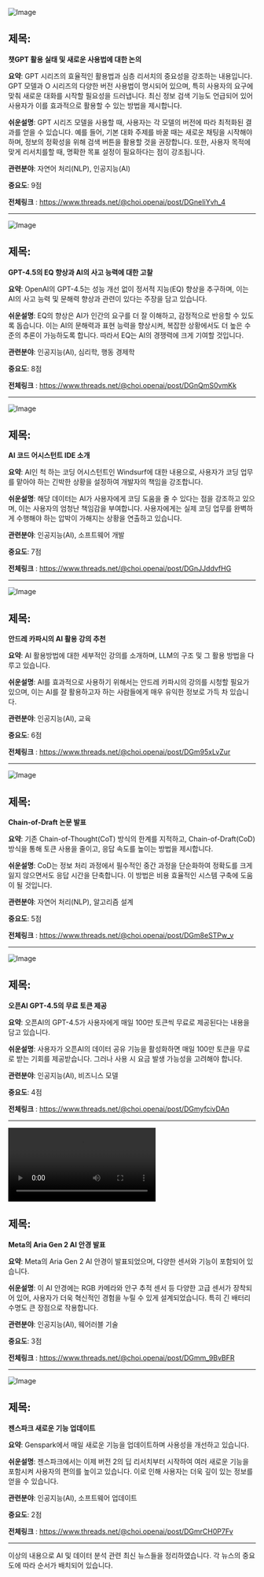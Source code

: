 ![Image](https://scontent-iad3-2.cdninstagram.com/v/t51.71878-15/482500676_961791399487630_4372745885059442317_n.jpg?stp=dst-jpg_e35_tt6&_nc_cat=100&ccb=1-7&_nc_sid=18de74&_nc_ohc=AodeVvutJ20Q7kNvgGMch3R&_nc_oc=AdiuLhFtQ0EnfJDkseVs0AAfxMgs6QeQUcdlCbz4Z1cZPOXGKWfq1r6LkLJAENyZ7YI&_nc_zt=23&_nc_ht=scontent-iad3-2.cdninstagram.com&edm=ACx9VUEEAAAA&_nc_gid=AbWsNH0n9wsJbe7_psqepIP&oh=00_AYDjkLdCfddLJbu-A9bVSRQtCK5EfvmevK6prJpCLak1kw&oe=67C80311)

## 제목:
**챗GPT 활용 실태 및 새로운 사용법에 대한 논의**

**요약**:
GPT 시리즈의 효율적인 활용법과 심층 리서치의 중요성을 강조하는 내용입니다. GPT 모델과 O 시리즈의 다양한 버전 사용법이 명시되어 있으며, 특히 사용자의 요구에 맞춰 새로운 대화를 시작할 필요성을 드러냅니다. 최신 정보 검색 기능도 언급되어 있어 사용자가 이를 효과적으로 활용할 수 있는 방법을 제시합니다.

**쉬운설명**:
GPT 시리즈 모델을 사용할 때, 사용자는 각 모델의 버전에 따라 최적화된 결과를 얻을 수 있습니다. 예를 들어, 기본 대화 주제를 바꿀 때는 새로운 채팅을 시작해야 하며, 정보의 정확성을 위해 검색 버튼을 활용할 것을 권장합니다. 또한, 사용자 목적에 맞게 리서치를할 때, 명확한 목표 설정이 필요하다는 점이 강조됩니다. 

**관련분야**:
자연어 처리(NLP), 인공지능(AI)

**중요도**: 9점

**전체링크** :  https://www.threads.net/@choi.openai/post/DGneIiYvh_4

---

![Image](https://scontent-iad3-1.cdninstagram.com/v/t51.75761-15/482169072_17899219722112832_4323649330739337142_n.jpg?stp=dst-jpg_e35_tt6&_nc_cat=104&ccb=1-7&_nc_sid=18de74&_nc_ohc=EQ4FF8Uk-DMQ7kNvgEGBhhG&_nc_oc=AdgMk9C7For2Cop9wV8kVgcMVjbe4zUhcJJdU61YoUidhgrwiymD5zk3W1Lm9tPRP44&_nc_zt=23&_nc_ht=scontent-iad3-1.cdninstagram.com&edm=ACx9VUEEAAAA&_nc_gid=AbWsNH0n9wsJbe7_psqepIP&oh=00_AYDzfRdY8NO1NVuEg9f47xVMWctmYEnjYuap7H1eOf0aKA&oe=67C7ECD8)

## 제목:
**GPT-4.5의 EQ 향상과 AI의 사고 능력에 대한 고찰**

**요약**:
OpenAI의 GPT-4.5는 성능 개선 없이 정서적 지능(EQ) 향상을 추구하며, 이는 AI의 사고 능력 및 문해력 향상과 관련이 있다는 주장을 담고 있습니다.

**쉬운설명**:
EQ의 향상은 AI가 인간의 요구를 더 잘 이해하고, 감정적으로 반응할 수 있도록 돕습니다. 이는 AI의 문해력과 표현 능력을 향상시켜, 복잡한 상황에서도 더 높은 수준의 추론이 가능하도록 합니다. 따라서 EQ는 AI의 경쟁력에 크게 기여할 것입니다.

**관련분야**:
인공지능(AI), 심리학, 행동 경제학

**중요도**: 8점

**전체링크** :  https://www.threads.net/@choi.openai/post/DGnQmS0vmKk

---

![Image](https://scontent-iad3-1.cdninstagram.com/v/t51.75761-15/481685184_17899214004112832_7300053095523963796_n.jpg?stp=dst-jpg_e35_tt6&_nc_cat=102&ccb=1-7&_nc_sid=18de74&_nc_ohc=fv06W5QIptIQ7kNvgGjWkXW&_nc_oc=Adhf2RRr1RnpZh0399AL97otcymEcWZr8u5UBukxqCsdPX_8elSnkxaCnCD0Ij_SMfM&_nc_zt=23&_nc_ht=scontent-iad3-1.cdninstagram.com&edm=ACx9VUEEAAAA&_nc_gid=AbWsNH0n9wsJbe7_psqepIP&oh=00_AYBc8z9q8686F6veMRImMIBgGx4kSx3iShEMPGFPN-BfGQ&oe=67C805DF)

## 제목:
**AI 코드 어시스턴트 IDE 소개**

**요약**:
AI인 척 하는 코딩 어시스턴트인 Windsurf에 대한 내용으로, 사용자가 코딩 업무를 맡아야 하는 긴박한 상황을 설정하여 개발자의 책임을 강조합니다. 

**쉬운설명**:
해당 데이터는 AI가 사용자에게 코딩 도움을 줄 수 있다는 점을 강조하고 있으며, 이는 사용자의 엄청난 책임감을 부여합니다. 사용자에게는 실제 코딩 업무를 완벽하게 수행해야 하는 압박이 가해지는 상황을 연출하고 있습니다. 

**관련분야**:
인공지능(AI), 소프트웨어 개발

**중요도**: 7점

**전체링크** :  https://www.threads.net/@choi.openai/post/DGnJJddvfHG

---

![Image](https://scontent-iad3-2.cdninstagram.com/v/t51.75761-15/481939974_17899205175112832_2232877414211496956_n.jpg?stp=dst-jpg_e35_tt6&_nc_cat=102&ccb=1-7&_nc_sid=18de74&_nc_ohc=eIXlbwGcUgMQ7kNvgEOggwi&_nc_oc=Adj3YKDQPDQRb3P7JztgbXqSrgN2bJvSSnUTG5NQfSV1lR-palilAruW0d7F8ToNiXs&_nc_zt=23&_nc_ht=scontent-iad3-1.cdninstagram.com&edm=ACx9VUEEAAAA&_nc_gid=AbWsNH0n9wsJbe7_psqepIP&oh=00_AYD9EXWl87EUx8TxGsQQnEfWtMj38T_QYL0pN-6hIh32VA&oe=67C7FE41)

## 제목:
**안드레 카파시의 AI 활용 강의 추천**

**요약**:
AI 활용방법에 대한 세부적인 강의를 소개하며, LLM의 구조 및 그 활용 방법을 다루고 있습니다.

**쉬운설명**:
AI를 효과적으로 사용하기 위해서는 안드레 카파시의 강의를 시청할 필요가 있으며, 이는 AI를 잘 활용하고자 하는 사람들에게 매우 유익한 정보로 가득 차 있습니다. 

**관련분야**:
인공지능(AI), 교육

**중요도**: 6점

**전체링크** :  https://www.threads.net/@choi.openai/post/DGm95xLvZur

---

![Image](https://scontent-iad3-1.cdninstagram.com/v/t51.75761-15/481424672_17899203663112832_332596790642539681_n.jpg?stp=dst-jpg_e35_tt6&_nc_cat=109&ccb=1-7&_nc_sid=18de74&_nc_ohc=HaGmzVyN-T4Q7kNvgEAHrCm&_nc_oc=AdjRT5gET79bor3DdxfgA8sQ_C7BOy4xZ3sdcn8HSwDyG1jkz4BAGBdXD_GbhPTw6ug&_nc_zt=23&_nc_ht=scontent-iad3-2.cdninstagram.com&edm=ACx9VUEEAAAA&_nc_gid=AbWsNH0n9wsJbe7_psqepIP&oh=00_AYCKdPFmToTNm_pgS3PA-I91mWc8n1XDHyq1k0FYgnmPeQ&oe=67C80C25)

## 제목:
**Chain-of-Draft 논문 발표**

**요약**:
기존 Chain-of-Thought(CoT) 방식의 한계를 지적하고, Chain-of-Draft(CoD) 방식을 통해 토큰 사용을 줄이고, 응답 속도를 높이는 방법을 제시합니다.

**쉬운설명**:
CoD는 정보 처리 과정에서 필수적인 중간 과정을 단순화하여 정확도를 크게 잃지 않으면서도 응답 시간을 단축합니다. 이 방법은 비용 효율적인 시스템 구축에 도움이 될 것입니다.

**관련분야**:
자연어 처리(NLP), 알고리즘 설계

**중요도**: 5점

**전체링크** :  https://www.threads.net/@choi.openai/post/DGm8eSTPw_v

--- 

![Image](https://scontent-iad3-1.cdninstagram.com/v/t51.75761-15/482290255_17899198125112832_7725047496836691896_n.jpg?stp=dst-jpg_e35_tt6&_nc_cat=107&ccb=1-7&_nc_sid=18de74&_nc_ohc=0-6rMUmGRroQ7kNvgHLECyb&_nc_oc=Adg8EevRAbJJ7XAXmivosAUHhpvzGltnDRFcBw6w55ipAjjKKwykHO6XehaCS7wadgU&_nc_zt=23&_nc_ht=scontent-iad3-1.cdninstagram.com&edm=ACx9VUEEAAAA&_nc_gid=AbWsNH0n9wsJbe7_psqepIP&oh=00_AYDFsaGlkpsu3T_B9Pku5-xNXt8IzaIOU7fqyJFnOKaW5Q&oe=67C819D7)

## 제목:
**오픈AI GPT-4.5의 무료 토큰 제공**

**요약**:
오픈AI의 GPT-4.5가 사용자에게 매일 100만 토큰씩 무료로 제공된다는 내용을 담고 있습니다.

**쉬운설명**:
사용자가 오픈AI의 데이터 공유 기능을 활성화하면 매일 100만 토큰을 무료로 받는 기회를 제공받습니다. 그러나 사용 시 요금 발생 가능성을 고려해야 합니다.

**관련분야**:
인공지능(AI), 비즈니스 모델

**중요도**: 4점

**전체링크** :  https://www.threads.net/@choi.openai/post/DGmyfcivDAn

---

![Image](https://scontent-iad3-1.cdninstagram.com/o1/v/t16/f2/m84/AQNZLBAqI3FVk158xE3vvLR8MJvIfdq4JUH5Cak1F_5nDrGFd-4Vr4MRLgIG0PmBbdPGMEfTXJcKANl00Nct1WxE_Hw2pRJcrNgoIZw.mp4?efg=eyJ2ZW5jb2RlX3RhZyI6InZ0c192b2RfdXJsZ2VuLmZlZWQudW5rbm93bi1DMy4xMjgwLmRhc2hfYmFzZWxpbmVfMV92MSJ9)

## 제목:
**Meta의 Aria Gen 2 AI 안경 발표**

**요약**:
Meta의 Aria Gen 2 AI 안경이 발표되었으며, 다양한 센서와 기능이 포함되어 있습니다.

**쉬운설명**:
이 AI 안경에는 RGB 카메라와 안구 추적 센서 등 다양한 고급 센서가 장착되어 있어, 사용자가 더욱 혁신적인 경험을 누릴 수 있게 설계되었습니다. 특히 긴 배터리 수명도 큰 장점으로 작용합니다.

**관련분야**:
인공지능(AI), 웨어러블 기술

**중요도**: 3점

**전체링크** :  https://www.threads.net/@choi.openai/post/DGmm_9BvBFR

--- 

![Image](https://scontent-iad3-1.cdninstagram.com/v/t51.71878-15/481834220_943259948019422_513514393710613940_n.jpg?stp=dst-jpg_e35_tt6&_nc_cat=101&ccb=1-7&_nc_sid=18de74&_nc_ohc=yNb-pd-0QD0Q7kNvgFSsivz&_nc_oc=AdgESn0fuy3TTAOCe3zvhvk6VgKiG0ZeA9gwpEHK1IhQLRf4sZrCXq95r3eZ_oq3znw&_nc_zt=23&_nc_ht=scontent-iad3-1.cdninstagram.com&edm=ACx9VUEEAAAA&_nc_gid=AbWsNH0n9wsJbe7_psqepIP&oh=00_AYA9Qxd7de1Sy2Tpl5mVYcHYioVbi5a8LfXyTI3ZQuMJAA&oe=67C817DC)

## 제목:
**젠스파크 새로운 기능 업데이트**

**요약**:
Genspark에서 매일 새로운 기능을 업데이트하며 사용성을 개선하고 있습니다.

**쉬운설명**:
젠스파크에서는 이제 버전 2의 딥 리서치부터 시작하여 여러 새로운 기능을 포함시켜 사용자의 편의를 높이고 있습니다. 이로 인해 사용자는 더욱 깊이 있는 정보를 얻을 수 있습니다.

**관련분야**:
인공지능(AI), 소프트웨어 업데이트

**중요도**: 2점

**전체링크** :  https://www.threads.net/@choi.openai/post/DGmrCH0P7Fv

--- 

이상의 내용으로 AI 및 데이터 분석 관련 최신 뉴스들을 정리하였습니다. 각 뉴스의 중요도에 따라 순서가 배치되어 있습니다.